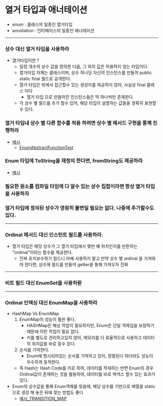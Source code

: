 # 열거 타입과 애너테이션 
- enum : 클래스의 일종인 열거타입 
- annotation : 인터페이스의 일종인 애너테이션 

--- 
### 상수 대신 열거 타입을 사용하라 
- 열거타입이란 ? 
  - 일정 개수의 상수 값을 정의한 다음, 그 외의 값은 허용하지 않는 타입이다. 
  - 열거타입 자체는 클래스이며, 상수 하나당 자신의 인스턴스를 만들어 public static final 필드로 공개한다.
  - 열거 타입은 밖에서 접근할수 있는 생성자를 제공하지 않아, 사실상 final 클래스 이다
    - 열거 타입 으로 만들어진 인스턴스들은 딱 하나씩만 존재한다. 
  - 각 상수 별 필드를 추가 할수 있어, 해당 타입이 설명하는 값들을 정확히 표현할수 있다.

### 열거 타입내 상수 별 다른 함수를 적용 하려면 상수 별 메서드 구현을 통해 진행하라
- [예시](https://github.com/jhsong2580/Reading/blob/master/effectivejava/src/main/java/domain/ch06/Operation.java)
  - [EnumAbstractFunctionTest](https://github.com/jhsong2580/Reading/blob/master/effectivejava/src/test/java/ch06/Example.java)

### Enum 타입에 ToString을 재정의 한다면, fromString도 제공하라
- [예시](https://github.com/jhsong2580/Reading/blob/master/effectivejava/src/main/java/domain/ch06/Operation.java)

### 필요한 원소를 컴파일 타임에 다 알수 있는 상수 집합이라면 항상 열거 타입을 사용하자 
### 열거 타입에 정의된 상수가 영원히 불변일 필요는 없다. 나중에 추가할수도 있다.

---
### Ordinal 메서드 대신 인스턴트 필드를 사용하라.
- 열거 타입은 해당 상수가 그 열거 타입에서 몇번 째 위치인지를 반환하는 "ordinal"이라는 함수를 제공한다. 
  - 진짜 유지보수하기 힘드니 아예 사용하지 말고 만약 상수 별 ordinal 을 가져와야 한다면, 상수에 필드를 만들어 getter을 통해 가져오자 진짜 

---
### 비트 필드 대신 EnumSet을 사용하랃

---
### Ordinal 인덱싱 대신 EnumMap을 사용하라
- HashMap Vs EnumMap
  1. EnumMap이 성능이 훨씬 좋다. 
     - HASHMap은 해싱 작업이 필요하지만, Enum은 단일 객체임을 보장하기 때문에 이런 작업이 필요 없다.
     - 키를 별도로 관리하고있지 않아, 메모리를 더 효율적으로 사용하고 데이터의 위치값을 바로 알수 있다. 
  2. 순서를 기억한다. 
     - Enum에 명시되어있는 순서를 기억하고 있어, 정렬된다 하더라도 성능이 우수하게 동작한다.
  - 즉 Hash는 Hash Code를 키로 하여, 데이터를 적재하는 반면 Enum의 경우 Ordinal값이 존재하는 것을 활용하여, 데이터를 바로 엑섹스 할수 있는 효과가 있다.
- Enum의 상수값을 통해 Enum객체를 찾을때, 해당 상수를 기반으로 배열을 static으로 생성 해 놓은 뒤에 찾는 방법도 좋다 
  - [예시_TRANSITION_MAP](https://github.com/jhsong2580/Reading/blob/master/effectivejava/src/main/java/domain/ch06/item37/Phase.java)